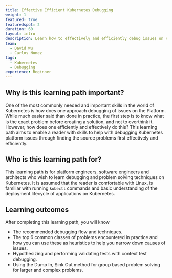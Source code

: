 ```yaml
---
title: Effective Efficient Kubernetes Debugging
weight: 1
featured: true
featuredspot: 2
duration: 60
layout: intro
description: Learn how to effectively and efficiently debug issues on Kubernetes
team:
  - David Wu
  - Carlos Nunez
tags:
  - Kubernetes
  - Debugging
experience: Beginner
---
```


## Why is this learning path important?

One of the most commonly needed and important skills in the world of Kubernetes
is how does one approach debugging of issues on the Platform. While much easier
said than done in practice, the first step is to know what is the exact problem
before creating a solution, and not to overthink it. However, how does one efficiently
and effectively do this? This learning path aims to enable a reader with skills
to help with debugging Kubernetes platform issues through finding the source
problems first effectively and efficiently.

## Who is this learning path for?

This learning path is for platform engineers, software engineers and architects
who wish to learn debugging and problem solving techniques on Kubernetes. It is
assumed that the reader is comfortable with Linux, is familiar with running
`kubectl` commands and basic understanding of the deployment lifecycle of
applications on Kubernetes.

## Learning outcomes

After completing this learning path, you will know

- The recommended debugging flow and techniques.
- The top 6 common classes of problems encountered in practice and how you can
  use these as heuristics to help you narrow down causes of issues.
- Hypothesizing and performing validating tests with context test debugging.
- Using the Dump In, Sink Out method for group based problem solving for larger
  and complex problems.
